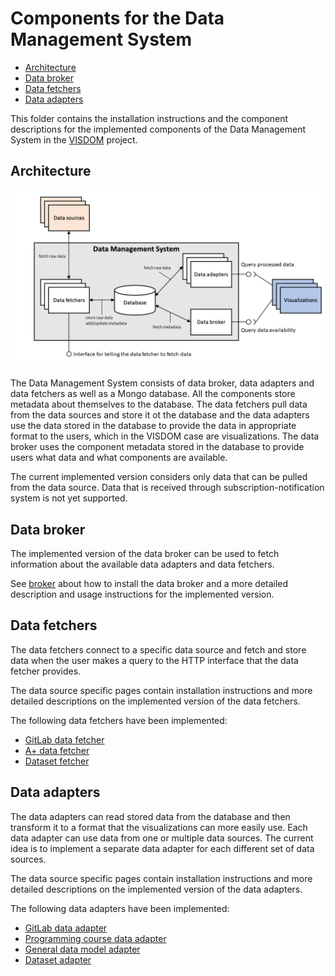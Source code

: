 # Components for the Data Management System

<!-- no toc -->
- [Architecture](#architecture)
- [Data broker](#data-broker)
- [Data fetchers](#data-fetchers)
- [Data adapters](#data-adapters)

This folder contains the installation instructions and the component descriptions for the implemented components of the Data Management System in the [VISDOM](https://iteavisdom.org/) project.

## Architecture

![Architecture diagram for the Data Management System](dms_architecture.png)

The Data Management System consists of data broker, data adapters and data fetchers as well as a Mongo database. All the components store metadata about themselves to the database. The data fetchers pull data from the data sources and store it ot the database and the data adapters use the data stored in the database to provide the data in appropriate format to the users, which in the VISDOM case are visualizations. The data broker uses the component metadata stored in the database to provide users what data and what components are available.

The current implemented version considers only data that can be pulled from the data source. Data that is received through subscription-notification system is not yet supported.

## Data broker

The implemented version of the data broker can be used to fetch information about the available data adapters and data fetchers.

See [broker](broker) about how to install the data broker and a more detailed description and usage instructions for the implemented version.

## Data fetchers

The data fetchers connect to a specific data source and fetch and store data when the user makes a query to the HTTP interface that the data fetcher provides.

The data source specific pages contain installation instructions and more detailed descriptions on the implemented version of the data fetchers.

The following data fetchers have been implemented:

- [GitLab data fetcher](fetchers/gitlab)
- [A+ data fetcher](fetchers/aplus)
- [Dataset fetcher](../python/dataset-fetcher)

## Data adapters

The data adapters can read stored data from the database and then transform it to a format that the visualizations can more easily use. Each data adapter can use data from one or multiple data sources. The current idea is to implement a separate data adapter for each different set of data sources.

The data source specific pages contain installation instructions and more detailed descriptions on the implemented version of the data adapters.

The following data adapters have been implemented:

- [GitLab data adapter](adapters/gitlab)
- [Programming course data adapter](adapters/course)
- [General data model adapter](adapters/general)
- [Dataset adapter](adapters/dataset)
